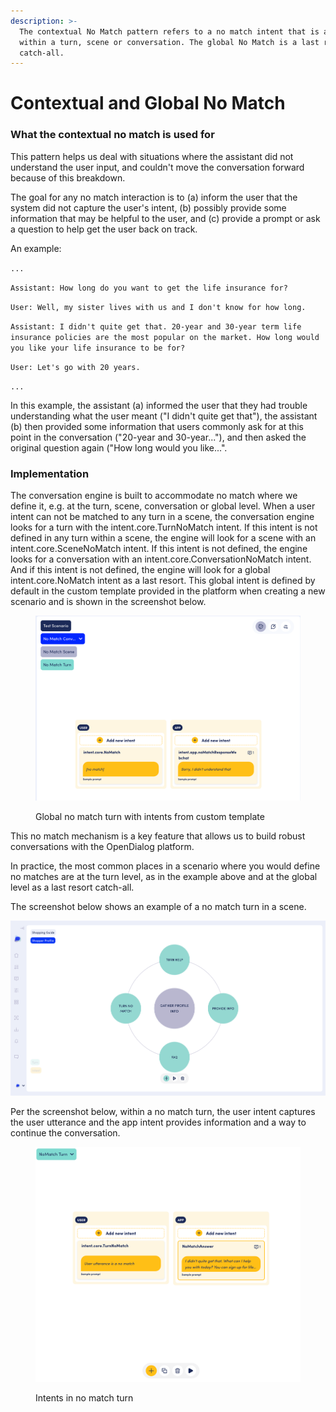 ```yaml
---
description: >-
  The contextual No Match pattern refers to a no match intent that is available
  within a turn, scene or conversation. The global No Match is a last resort
  catch-all.
---
```


# Contextual and Global No Match

### What the contextual no match is used for

This pattern helps us deal with situations where the assistant did not understand the user input, and couldn't move the conversation forward because of this breakdown.&#x20;

The goal for any no match interaction is to (a) inform the user that the system did not capture the user's intent, (b) possibly provide some information that may be helpful to the user, and (c) provide a prompt or ask a question to help get the user back on track.&#x20;

An example:&#x20;

`...`

`Assistant: How long do you want to get the life insurance for?`&#x20;

`User: Well, my sister lives with us and I don't know for how long.`&#x20;

`Assistant: I didn't quite get that. 20-year and 30-year term life insurance policies are the most popular on the market. How long would you like your life insurance to be for?`&#x20;

`User: Let's go with 20 years.` &#x20;

`...`

&#x20;In this example, the assistant (a) informed the user that they had trouble understanding what the user meant ("I didn't quite get that"), the assistant (b) then provided some information that users commonly ask for at this point in the conversation ("20-year and 30-year..."), and then asked the original question again ("How long would you like...". &#x20;

### Implementation

The conversation engine is built to accommodate no match where we define it, e.g. at the turn, scene, conversation or global level. When a user intent can not be matched to any turn in a scene, the conversation engine looks for a turn with the intent.core.TurnNoMatch intent. If this intent is not defined in any turn within a scene, the engine will look for a scene with an intent.core.SceneNoMatch intent. If this intent is not defined, the engine looks for a conversation with an intent.core.ConversationNoMatch intent. And if this intent is not defined, the engine will look for a global intent.core.NoMatch intent as a last resort. This global intent is defined by default in the custom template provided in the platform when creating a new scenario and is shown in the screenshot below.&#x20;

<figure><img src="../../.gitbook/assets/2023-11-09_18-41-49.png" alt=""><figcaption><p>Global no match turn with intents from custom template</p></figcaption></figure>

This no match mechanism is a key feature that allows us to build robust conversations with the OpenDialog platform.&#x20;

In practice, the most common places in a scenario where you would define no matches are at the turn level, as in the example above and at the global level as a last resort catch-all. &#x20;

The screenshot below shows an example of a no match turn in a scene.&#x20;

![No match turn in a scene](<../../.gitbook/assets/image (91).png>)

Per the screenshot below, within a no match turn, the user intent captures the user utterance and the app intent provides information and a way to continue the conversation.&#x20;

<figure><img src="../../.gitbook/assets/2023-11-09_18-39-04.png" alt="" width="563"><figcaption><p>Intents in no match turn</p></figcaption></figure>
